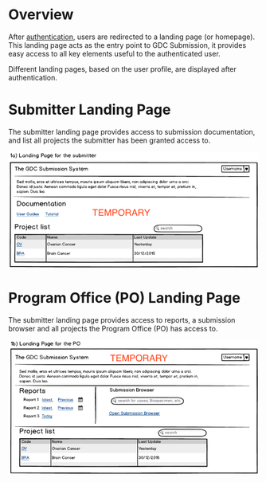 # Overview

After [authentication](04-Authentication_And_User_Access.md), users are redirected to a landing page (or homepage). This landing page acts as the entry point to GDC Submission, it provides easy access to all key elements useful to the authenticated user.

Different landing pages, based on the user profile, are displayed after authentication.

# Submitter Landing Page

The submitter landing page provides access to submission documentation, and list all projects the submitter has been granted access to.

[![GDC Submitter Landing Page](images/GDC_Submission_Landing_Submitter.png)](images/GDC_Submission_Landing_Submitter.png "Click to see the full image.")

# Program Office (PO) Landing Page

The submitter landing page provides access to reports, a submission browser and all projects the Program Office (PO) has access to.

[![GDC Program Office Landing Page](images/GDC_Submission_Landing_PO.png)](images/GDC_Submission_Landing_PO.png "Click to see the full image.")

